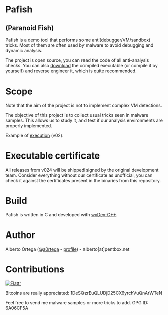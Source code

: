 # Pafish
## (Paranoid Fish)

Pafish is a demo tool that performs some anti(debugger/VM/sandbox) tricks. Most of them are often used by malware to avoid debugging and dynamic analysis.

The project is open source, you can read the code of all anti-analysis checks. You can also [download](https://github.com/a0rtega/pafish/raw/master/pafish.exe) the compiled executable (or compile it by yourself) and reverse engineer it, which is quite recommended.

# Scope

Note that the aim of the project is not to implement complex VM detections.

The objective of this project is to collect usual tricks seen in malware samples. This allows us to study it, and test if our analysis environments are properly implemented.

Example of [execution](http://malwr.com/analysis/99f7c1358e1f488a32b8919083a9b25b/) (v02).

# Executable certificate

All releases from v024 will be shipped signed by the original development team. Consider everything without our certificate as unofficial, you can check it against the certificates present in the binaries from this repository.

# Build

Pafish is written in C and developed with [wxDev-C++](http://wxdsgn.sourceforge.net/).

# Author

Alberto Ortega (@[a0rtega](https://twitter.com/#!/a0rtega) - [profile](https://profiles.google.com/alberto.kun666)) - alberto[at]pentbox.net

# Contributions

[![Flattr](http://api.flattr.com/button/flattr-badge-large.png)](http://flattr.com/thing/1179653/a0rtegapafish-on-GitHub)

Bitcoins are really appreciated: 1DeSQzrEuQLUDjD25CX6yrchVuQnArWTeN

Feel free to send me malware samples or more tricks to add. GPG ID: 6A06CF5A
